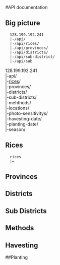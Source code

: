 #API documentation

## Big picture
 ```
   128.199.192.241
   |-/api/
   |-/api/rices/
   |-/api/provinces/
   |-/api/districts/
   |-/api/sub-district/
   |-/api/sub
 ```
  128.199.192.241 <br>
  |-api/ <br>
  |-[rices](#rices)/ <br>
  |-provinces/ <br>
  |-districts/ <br>
  |-sub-districts/ <br>
  |-mehthods/ <br>
  |-locations/ <br>
  |-photo-sensitivitys/ <br>
  |-havesting-date/ <br>
  |-planting-date/ <br>
  |-season/ <br>


## Rices
  ```
    rices
    |=
  ```
## Provinces
## Districts
## Sub Districts
## Methods
## Havesting
##Planting
